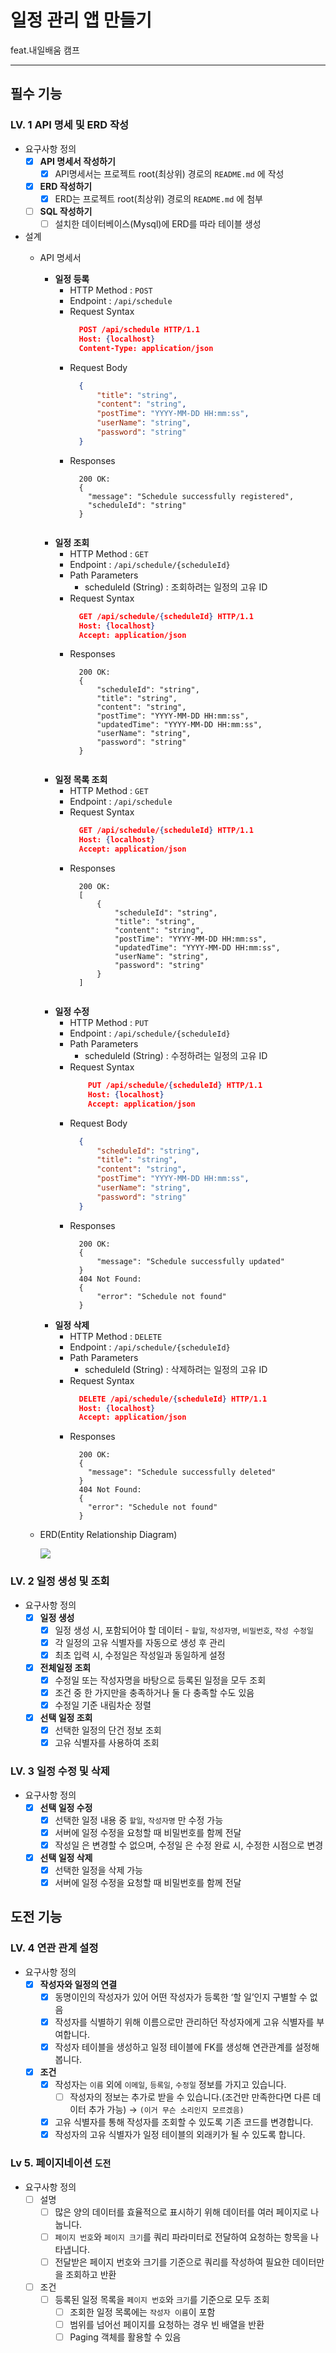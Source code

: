 # 일정 관리 앱 만들기
feat.내일배움 캠프

---

## 필수 기능
### LV. 1 API 명세 및 ERD 작성
- 요구사항 정의
    - [x]  **API 명세서 작성하기**
        - [x]  API명세서는 프로젝트 root(최상위) 경로의 `README.md` 에 작성
    - [x]  **ERD 작성하기**
        - [x]  ERD는 프로젝트 root(최상위) 경로의 `README.md` 에 첨부
    - [ ] **SQL 작성하기**
        - [ ] 설치한 데이터베이스(Mysql)에 ERD를 따라 테이블 생성

- 설계
    - API 명세서
      - **일정 등록**
        - HTTP Method : `POST`
        - Endpoint : `/api/schedule`
        - Request Syntax
          ```json
            POST /api/schedule HTTP/1.1
            Host: {localhost}
            Content-Type: application/json
        - Request Body
          ```json
            {
                "title": "string",
                "content": "string",
                "postTime": "YYYY-MM-DD HH:mm:ss",
                "userName": "string",
                "password": "string"
            }
        - Responses
          ```
            200 OK:
            {
              "message": "Schedule successfully registered",
              "scheduleId": "string"
            }
            
      - **일정 조회**
        - HTTP Method : `GET`
        - Endpoint : `/api/schedule/{scheduleId}`
        - Path Parameters
          - scheduleId (String) : 조회하려는 일정의 고유 ID
        - Request Syntax
          ```json
            GET /api/schedule/{scheduleId} HTTP/1.1
            Host: {localhost}
            Accept: application/json
        - Responses
          ```
            200 OK:
            {
                "scheduleId": "string",
                "title": "string",
                "content": "string",
                "postTime": "YYYY-MM-DD HH:mm:ss",
                "updatedTime": "YYYY-MM-DD HH:mm:ss",
                "userName": "string",
                "password": "string"
            }
            
      - **일정 목록 조회**
        - HTTP Method : `GET`
        - Endpoint : `/api/schedule`
        - Request Syntax
          ```json
            GET /api/schedule/{scheduleId} HTTP/1.1
            Host: {localhost}
            Accept: application/json
        - Responses
          ```
            200 OK:
            [
                {
                    "scheduleId": "string",
                    "title": "string",
                    "content": "string",
                    "postTime": "YYYY-MM-DD HH:mm:ss",
                    "updatedTime": "YYYY-MM-DD HH:mm:ss",
                    "userName": "string",
                    "password": "string"
                }
            ]
            
      - **일정 수정**
        - HTTP Method : `PUT`
        - Endpoint : `/api/schedule/{scheduleId}`
        - Path Parameters
            - scheduleId (String) : 수정하려는 일정의 고유 ID
        - Request Syntax
          ```json
              PUT /api/schedule/{scheduleId} HTTP/1.1
              Host: {localhost}
              Accept: application/json
        - Request Body
          ```json
            {
                "scheduleId": "string",
                "title": "string",
                "content": "string",
                "postTime": "YYYY-MM-DD HH:mm:ss",
                "userName": "string",
                "password": "string"
            }
        - Responses
          ```
            200 OK:
            {
                "message": "Schedule successfully updated"
            }
            404 Not Found:
            {
                "error": "Schedule not found"
            }

      - **일정 삭제**
        - HTTP Method : `DELETE`
        - Endpoint : `/api/schedule/{scheduleId}`
        - Path Parameters
            - scheduleId (String) : 삭제하려는 일정의 고유 ID
        - Request Syntax
          ```json
            DELETE /api/schedule/{scheduleId} HTTP/1.1
            Host: {localhost}
            Accept: application/json
        - Responses
          ```
            200 OK:
            {
              "message": "Schedule successfully deleted"
            }
            404 Not Found:
            {
              "error": "Schedule not found"
            }

    - ERD(Entity Relationship Diagram)

      ![](/read_me_img/erd.png)

### LV. 2 일정 생성 및 조회
- 요구사항 정의
  - [x] **일정 생성**
      - [x]  일정 생성 시, 포함되어야 할 데이터 - `할일`, `작성자명`, `비밀번호`, `작성 수정일`
      - [x]  각 일정의 고유 식별자를 자동으로 생성 후 관리
      - [x]  최초 입력 시, 수정일은 작성일과 동일하게 설정
  - [x] **전체일정 조회**
    - [x] 수정일 또는 작성자명을 바탕으로 등록된 일정을 모두 조회
    - [x] 조건 중 한 가지만을 충족하거나 둘 다 충족할 수도 있음
    - [x] 수정일 기준 내림차순 정렬
  - [x] **선택 일정 조회**
    - [x] 선택한 일정의 단건 정보 조회
    - [x] 고유 식별자를 사용하여 조회

### LV. 3 일정 수정 및 삭제
- 요구사항 정의
  - [x] **선택 일정 수정**
    - [x]  선택한 일정 내용 중 `할일`, `작성자명` 만 수정 가능
    - [x]  서버에 일정 수정을 요청할 때 비밀번호를 함께 전달
    - [x]  작성일 은 변경할 수 없으며, 수정일 은 수정 완료 시, 수정한 시점으로 변경
  - [x] **선택 일정 삭제**
    - [x] 선택한 일정을 삭제 가능
    - [x] 서버에 일정 수정을 요청할 때 비밀번호를 함께 전달

## 도전 기능
### LV. 4 연관 관계 설정
- 요구사항 정의
  - [x] **작성자와 일정의 연결**
    - [x] 동명이인의 작성자가 있어 어떤 작성자가 등록한 ‘할 일’인지 구별할 수 없음
    - [x]  작성자를 식별하기 위해 이름으로만 관리하던 작성자에게 고유 식별자를 부여합니다.
    - [x]  작성자 테이블을 생성하고 일정 테이블에 FK를 생성해 연관관계를 설정해 봅니다.
  - [x] **조건**
    - [x] 작성자는 `이름` 외에 `이메일`, `등록일`, `수정일` 정보를 가지고 있습니다.
      - [ ] 작성자의 정보는 추가로 받을 수 있습니다.(조건만 만족한다면 다른 데이터 추가 가능) &rarr; `(이거 무슨 소리인지 모르겠음)`
    - [x] 고유 식별자를 통해 작성자를 조회할 수 있도록 기존 코드를 변경합니다.
    - [x] 작성자의 고유 식별자가 일정 테이블의 외래키가 될 수 있도록 합니다.

### Lv 5. 페이지네이션  `도전`
- 요구사항 정의
  - [ ] 설명
    - [ ] 많은 양의 데이터를 효율적으로 표시하기 위해 데이터를 여러 페이지로 나눕니다.
    - [ ] `페이지 번호`와 `페이지 크기`를 쿼리 파라미터로 전달하여 요청하는 항목을 나타냅니다.
    - [ ] 전달받은 페이지 번호와 크기를 기준으로 쿼리를 작성하여 필요한 데이터만을 조회하고 반환
  - [ ] 조건
    - [ ] 등록된 일정 목록을 `페이지 번호`와 `크기`를 기준으로 모두 조회
      - [ ] 조회한 일정 목록에는 `작성자 이름`이 포함
      - [ ] 범위를 넘어선 페이지를 요청하는 경우 빈 배열을 반환
      - [ ] Paging 객체를 활용할 수 있음